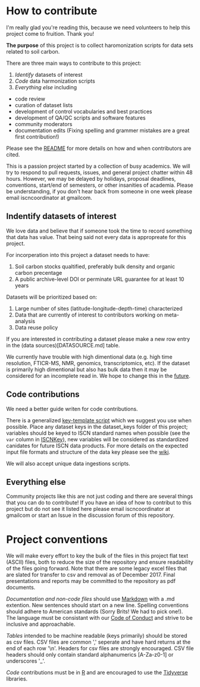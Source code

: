 # How to contribute

I'm really glad you're reading this, because we need volunteers to help this project come to fruition. Thank you!

**The purpose** of this project is to collect haromonization scripts for data sets related to soil carbon.

There are three main ways to contribute to this project:
1) *Identify* datasets of interest
2) *Code* data harmonization scripts
3) *Everything else* including
  - code review
  - curation of dataset lists
  - development of control vocabularies and best practices
  - development of QA/QC scripts and software features
  - community moderators
  - documentation edits (Fixing spelling and grammer mistakes are a great first contribution!)

Please see the [README](README.md) for more details on how and when contributors are cited.

This is a passion project started by a collection of busy academics.
We will try to respond to pull requests, issues, and general project chatter within 48 hours.
However, we may be delayed by holidays, proposal deadlines, conventions, start/end of semesters, or other insanities of academia.
Please be understanding, if you don't hear back from someone in one week please email iscncoordinator at gmailcom.

## Indentify datasets of interest

We love data and believe that if someone took the time to record something that data has value.
That being said not every data is appropreate for this project.

For incorperation into this project a dataset needs to have:
 1) Soil carbon stocks qualtified, preferably bulk density and organic carbon precentage
 2) A public archive-level DOI or perminate URL guarantee for at least 10 years
 
 Datasets will be prioritized based on:
  1) Large number of sites (latitude-longitude-depth-time) characterized
  2) Data that are currently of interest to contributors working on meta-analysis
  3) Data reuse policy
  
  If you are interested in contributing a dataset please make a new row entry in the (data sources)[DATASOURCE.md] table.
 
 We currently have trouble with high dimentional data (e.g. high time resolution, FTICR-MS, NMR, genomics, transcriptomics, etc).
 If the dataset is primarily high dimentional but also has bulk data then it may be considered for an incomplete read in.
 We hope to change this in the [future](roadmap.md).
 
 ## Code contributions
 
 We need a better guide writen for code contributions.
 
 There is a generalized [key-template script](https://github.com/ktoddbrown/soilDataR/blob/master/R/processData_Templet.R) which we suggest you use when possible.
 Place any dataset keys in the dataset_keys folder of this project; variables should be keyed to ISCN standard names when possible (see the `var` column in [ISCNKey](https://github.com/ktoddbrown/soils-long-tail-recovery/blob/master/dataset_keys/ISCNKey.xlsx)), new variables will be considered as standardized canidates for future ISCN data products.
 For more details on the expected input file formats and structure of the data key please see the [wiki](https://github.com/ktoddbrown/soils-long-tail-recovery/wiki).
 
 We will also accept unique data ingestions scripts.
 
 ## Everything else
 
 Community projects like this are not just coding and there are several things that you can do to contribute!
 If you have an idea of how to contribut to this project but do not see it listed here please email iscncoordinator at gmailcom or start an Issue in the discussion forum of this repository.
 
 # Project conventions
 
 We will make every effort to key the bulk of the files in this project flat text (ASCII) files, both to reduce the size of the repository and ensure readability of the files going forward.
 Note that there are some legacy excel files that are slated for transfer to csv and removal as of December 2017.
 Final presentations and reports may be committed to the repository as pdf documents.
 
*Documentation and non-code files* should use [Markdown](http://commonmark.org/help/) with a .md extention.
New sentences should start on a new line.
Spelling conventions should adhere to American standards (Sorry Brits! We had to pick one!).
The language must be consistant with our [Code of Conduct](CONTRIBUTING.md) and strive to be inclusive and approachable.

*Tables* intended to be machine readable (keys primarily) should be stored as csv files.
CSV files are common ',' seperate and have hard returns at the end of each row '\n'.
Headers for csv files are strongly encouraged.
CSV file headers should only contain standard alphanumerics [A-Za-z0-1] or underscores '_'.

*Code* contributions must be in [R](https://www.r-project.org/) and are encouraged to use the [Tidyverse](https://www.tidyverse.org/) libraries.
